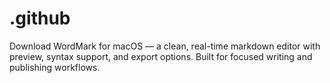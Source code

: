 # .github
Download WordMark for macOS — a clean, real-time markdown editor with preview, syntax support, and export options. Built for focused writing and publishing workflows.

